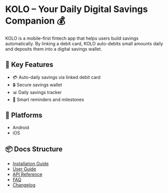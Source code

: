 # KOLO – Your Daily Digital Savings Companion 💰

KOLO is a mobile-first fintech app that helps users build savings automatically. By linking a debit card, KOLO auto-debits small amounts daily and deposits them into a digital savings wallet.

## 🌟 Key Features

- 💳 Auto-daily savings via linked debit card
- 🔒 Secure savings wallet
- 📊 Daily savings tracker
- 🔔 Smart reminders and milestones

## 📱 Platforms
- Android
- iOS

## 📦 Docs Structure

- [Installation Guide](INSTALLATION.md)
- [User Guide](USER_GUIDE.md)
- [API Reference](API_REFERENCE.md)
- [FAQ](FAQ.md)
- [Changelog](CHANGELOG.md)
